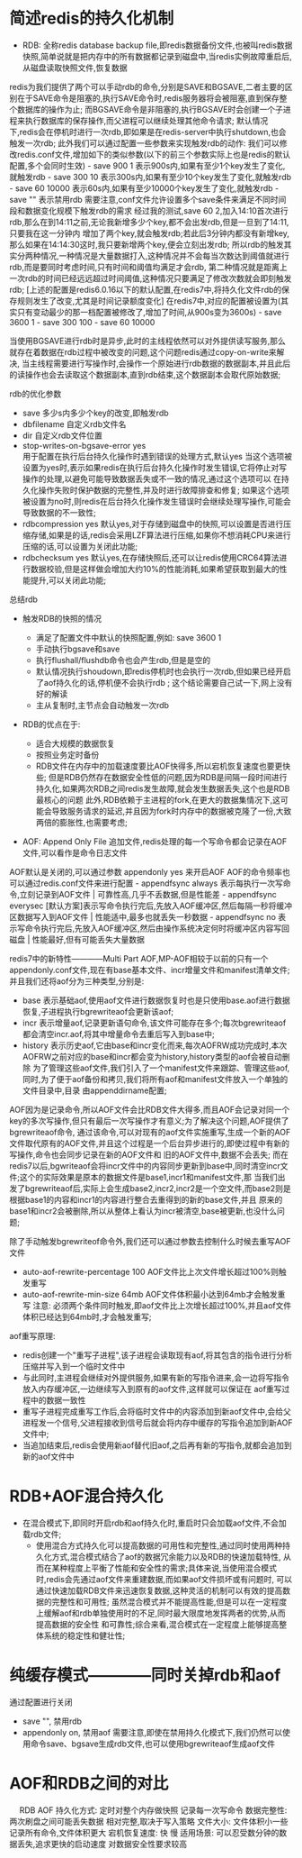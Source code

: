 # 简述redis的持久化机制
  - RDB: 全称redis database backup file,即redis数据备份文件,也被叫redis数据快照,简单说就是把内存中的所有数据都记录到磁盘中,当redis实例故障重启后,从磁盘读取快照文件,恢复数据

  redis为我们提供了两个可以手动rdb的命令,分别是SAVE和BGSAVE,二者主要的区别在于SAVE命令是阻塞的,执行SAVE命令时,redis服务器将会被阻塞,直到保存整个数据库的操作为止;
  而BGSAVE命令是非阻塞的,执行BGSAVE时会创建一个子进程来执行数据库的保存操作,而父进程可以继续处理其他命令请求;
  默认情况下,redis会在停机时进行一次rdb,即如果是在redis-server中执行shutdown,也会触发一次rdb;
  此外我们可以通过配置一些参数来实现触发rdb的动作:
    我们可以修改redis.conf文件,增加如下的类似参数(以下的前三个参数实际上也是redis的默认配置,多个会同时生效)
    - save 900 1        表示900s内,如果有至少1个key发生了变化,就触发rdb
    - save 300 10       表示300s内,如果有至少10个key发生了变化,就触发rdb
    - save 60 10000     表示60s内,如果有至少10000个key发生了变化,就触发rdb
    - save ""           表示禁用rdb
    需要注意,conf文件允许设置多个save条件来满足不同时间段和数据变化规模下触发rdb的需求
    经过我的测试,save 60 2,加入14:10首次进行rdb,那么在到14:11之前,无论我新增多少个key,都不会出发rdb,但是一旦到了14:11,只要我在这一分钟内
  增加了两个key,就会触发rdb;若此后3分钟内都没有新增key,那么如果在14:14:30这时,我只要新增两个key,便会立刻出发rdb;
    所以rdb的触发其实分两种情况,一种情况是大量数据打入,这种情况并不会每当次数达到阈值就进行rdb,而是要同时考虑时间,只有时间和阈值均满足才会rdb,
  第二种情况就是距离上一次rdb的时间已经远远超过时间阈值,这种情况只要满足了修改次数就会即刻触发rdb;
  [上述的配置是redis6.0.16以下的默认配置,在redis7中,将持久化文件rdb的保存规则发生了改变,尤其是时间记录额度变化]
    在redis7中,对应的配置被设置为(其实只有变动最少的那一档配置被修改了,增加了时间,从900s变为3600s)
    - save 3600 1
    - save 300 100
    - save 60 10000 

  当使用BGSAVE进行rdb时是异步,此时的主线程依然可以对外提供读写服务,那么就存在着数据在rdb过程中被改变的问题,这个问题redis通过copy-on-write来解决,
当主线程需要进行写操作时,会操作一个原始进行rdb数据的数据副本,并且此后的读操作也会去读取这个数据副本,直到rdb结束,这个数据副本会取代原始数据;

  rdb的优化参数
  - save <seconds> <changes> 多少s内多少个key的改变,即触发rdb
  - dbfilename  自定义rdb文件名
  - dir  自定义rdb文件位置
  - stop-writes-on-bgsave-error yes  
      用于配置在执行后台持久化操作时遇到错误的处理方式,默认yes
      当这个选项被设置为yes时,表示如果redis在执行后台持久化操作时发生错误,它将停止对写操作的处理,以避免可能导致数据丢失或不一致的情况,通过这个选项可以
    在持久化操作失败时保护数据的完整性,并及时进行故障排查和修复;
      如果这个选项被设置为no时,则redis在后台持久化操作发生错误时会继续处理写操作,可能会导致数据的不一致性;
  - rdbcompression yes
      默认yes,对于存储到磁盘中的快照,可以设置是否进行压缩存储,如果是的话,redis会采用LZF算法进行压缩,如果你不想消耗CPU来进行压缩的话,可以设置为关闭此功能;
  - rdbchecksum yes
      默认yes,在存储快照后,还可以让redis使用CRC64算法进行数据校验,但是这样做会增加大约10%的性能消耗,如果希望获取到最大的性能提升,可以关闭此功能;

  总结rdb
  - 触发RDB的快照的情况
    - 满足了配置文件中默认的快照配置,例如: save 3600 1 
    - 手动执行bgsave和save
    - 执行flushall/flushdb命令也会产生rdb,但是是空的
    - 默认情况执行shoudown,即redis停机时也会执行一次rdb,但如果已经开启了aof持久化的话,停机便不会执行rdb ; 这个结论需要自己试一下,网上没有好的解读
    - 主从复制时,主节点会自动触发一次rdb
 
  - RDB的优点在于:
    - 适合大规模的数据恢复
    - 按照业务定时备份
    - RDB文件在内存中的加载速度要比AOF快得多,所以宕机恢复速度也要更快些;
  但是RDB仍然存在数据安全性低的问题,因为RDB是间隔一段时间进行持久化,如果两次RDB之间redis发生故障,就会发生数据丢失,这个也是RDB最核心的问题
此外,RDB依赖于主进程的fork,在更大的数据集情况下,这可能会导致服务请求的延迟,并且因为fork时内存中的数据被克隆了一份,大致两倍的膨胀性,也需要考虑;
  
  - AOF: Append Only File 追加文件,redis处理的每一个写命令都会记录在AOF文件,可以看作是命令日志文件

  AOF默认是关闭的,可以通过参数 appendonly yes 来开启AOF
  AOF的命令频率也可以通过redis.conf文件来进行配置
    - appendfsync always      表示每执行一次写命令,立刻记录到AOF文件 | 可靠性高,几乎不丢数据,但是性能差
    - appendfsync everysec    [默认方案]表示写命令执行完后,先放入AOF缓冲区,然后每隔一秒将缓冲区数据写入到AOF文件 | 性能适中,最多也就丢失一秒数据
    - appendfsync no          表示写命令执行完后,先放入AOF缓冲区,然后由操作系统决定何时将缓冲区内容写回磁盘 | 性能最好,但有可能丢失大量数据
  
  redis7中的新特性————Multi Part AOF,MP-AOF相较于以前的只有一个appendonly.conf文件,现在有base基本文件、incr增量文件和manifest清单文件;
  并且我们还将aof分为三种类型,分别是:
  - base  表示基础aof,使用aof文件进行数据恢复时也是只使用base.aof进行数据恢复,子进程执行bgrewriteaof会更新该aof;
  - incr  表示增量aof,记录更新语句命令,该文件可能存在多个;每次bgrewriteaof都会清空incr.aof,将其中增量命令去重后写入到base中;
  - history    表示历史aof,它由base和incr变化而来,每次AOFRW成功完成时,本次AOFRW之前对应的base和incr都会变为history,history类型的aof会被自动删除
    为了管理这些aof文件,我们引入了一个manifest文件来跟踪、管理这些aof,同时,为了便于aof备份和拷贝,我们将所有aof和manifest文件放入一个单独的文件目录中,目录
  由appenddirname配置;

  AOF因为是记录命令,所以AOF文件会比RDB文件大得多,而且AOF会记录对同一个key的多次写操作,但只有最后一次写操作才有意义;为了解决这个问题,AOF提供了bgrewriteaof命令,
通过该命令,可以对现有的aof文件实施重写,生成一个新的AOF文件取代原有的AOF文件,并且这个过程是一个后台异步进行的,即使过程中有新的写操作,命令也会同步记录在新的AOF文件和
旧的AOF文件中,数据不会丢失;
  而在redis7以后,bgwriteaof会将incr文件中的内容同步更新到base中,同时清空incr文件;这个的实际效果是原本的数据文件是base1,incr1和manifest文件,那
当我们出发了bgrewriteaof后,实际上会生成base2,incr2,incr2是一个空文件,而base2则是根据base1的内容和incr1的内容进行整合去重得到的新的base文件,并且
原来的base1和incr2会被删除,所以从整体上看认为incr被清空,base被更新,也没什么问题;

  除了手动触发bgrewriteof命令外,我们还可以通过参数去控制什么时候去重写AOF文件
  - auto-aof-rewrite-percentage 100   AOF文件比上次文件增长超过100%则触发重写
  - auto-aof-rewrite-min-size 64mb    AOF文件体积最小达到64mb才会触发重写
  注意: 必须两个条件同时触发,即aof文件比上次增长超过100%,并且aof文件体积已经达到64mb时,才会触发重写;
 
  aof重写原理:
  - redis创建一个"重写子进程",该子进程会读取现有aof,将其包含的指令进行分析压缩并写入到一个临时文件中
  - 与此同时,主进程会继续对外提供服务,如果有新的写指令进来,会一边将写指令放入内存缓冲区,一边继续写入到原有的aof文件,这样就可以保证在
  aof重写过程中的数据一致性
  - 重写子进程完成重写工作后,会将临时文件中的内容添加到新aof文件中,会给父进程发一个信号,父进程接收到信号后就会将内存中缓存的写指令追加到新AOF文件中;
  - 当追加结束后,redis会使用新aof替代旧aof,之后再有新的写指令,就都会追加到新的aof文件中

# RDB+AOF混合持久化
  - 在混合模式下,即同时开启rdb和aof持久化时,重启时只会加载aof文件,不会加载rdb文件;
    - 使用混合方式持久化可以提高数据的可用性和完整性,通过同时使用两种持久化方式,混合模式结合了aof的数据冗余能力以及RDB的快速加载特性,
    从而在某种程度上平衡了性能和安全性的需求;具体来说,当使用混合模式时,redis会先通过aof文件来重建数据,而如果aof文件损坏或有问题时,
    可以通过快速加载RDB文件来迅速恢复数据,这种灵活的机制可以有效的提高数据的完整性和可用性;
      虽然混合模式并不能提高性能,但是可以在一定程度上缓解aof和rdb单独使用时的不足,同时最大限度地发挥两者的优势,从而提高数据的安全性
    和可靠性;综合来看,混合模式在一定程度上能够提高整体系统的稳定性和健壮性;

# 纯缓存模式————同时关掉rdb和aof
  通过配置进行关闭
  - save "", 禁用rdb
  - appendonly on, 禁用aof
  需要注意,即使在禁用持久化模式下,我们仍然可以使用命令save、bgsave生成rdb文件,也可以使用bgrewriteaof生成aof文件

# AOF和RDB之间的对比
　
              RDB                                         AOF
持久化方式:    定时对整个内存做快照                        记录每一次写命令
数据完整性:    两次刷盘之间可能丢失数据                     相对完整,取决于写入策略
文件大小:      文件体积小一些                             记录所有命令,文件体积更大
宕机恢复速度:    快                                        慢
适用场景:     可以忍受数分钟的数据丢失,追求更快的启动速度       对数据安全性要求较高